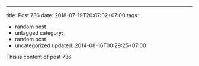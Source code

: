 ---
title: Post 736
date: 2018-07-19T20:07:02+07:00
tags:
  - random post
  - untagged
category:
  - random post
  - uncategorized
updated: 2014-08-16T00:29:25+07:00

This is content of post 736